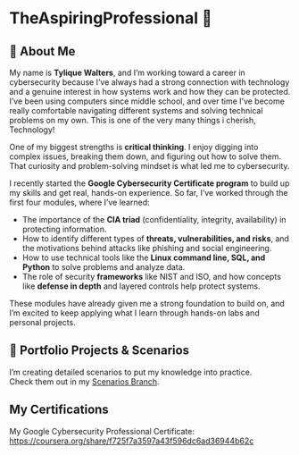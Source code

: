 # TheAspiringProfessional 🚀

## 👋 About Me
My name is **Tylique Walters**, and I’m working toward a career in cybersecurity because I’ve always had a strong connection with technology and a genuine interest in how systems work and how they can be protected. I’ve been using computers since middle school, and over time I’ve become really comfortable navigating different systems and solving technical problems on my own.  This is one of the very many things i cherish, Technology!

One of my biggest strengths is **critical thinking**. I enjoy digging into complex issues, breaking them down, and figuring out how to solve them. That curiosity and problem-solving mindset is what led me to cybersecurity.  

I recently started the **Google Cybersecurity Certificate program** to build up my skills and get real, hands-on experience. So far, I’ve worked through the first four modules, where I’ve learned:  
- The importance of the **CIA triad** (confidentiality, integrity, availability) in protecting information.  
- How to identify different types of **threats, vulnerabilities, and risks**, and the motivations behind attacks like phishing and social engineering.  
- How to use technical tools like the **Linux command line, SQL, and Python** to solve problems and analyze data.  
- The role of security **frameworks** like NIST and ISO, and how concepts like **defense in depth** and layered controls help protect systems.  

These modules have already given me a strong foundation to build on, and I’m excited to keep applying what I learn through hands-on labs and personal projects.  

## 📂 Portfolio Projects & Scenarios
I’m creating detailed scenarios to put my knowledge into practice.  
Check them out in my [Scenarios Branch](https://github.com/TyliqueW25/TheAspiringProfessional/tree/Scenarios).

##  My Certifications
My Google Cybersecurity Professional Certificate: https://coursera.org/share/f725f7a3597a43f596dc6ad36944b62c

